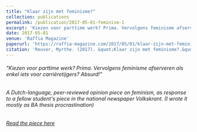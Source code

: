```yaml
---
title: "Klaar zijn met feminisme?"
collection: publications
permalink: /publication/2017-05-01-feminism-1
excerpt: 'Kiezen voor parttime werk? Prima. Vervolgens feminisme afserveren als enkel iets voor carrièretijgers? Absurd!'
date: 2017-05-01
venue: 'Raffia Magazine'
paperurl: 'https://raffia-magazine.com/2017/05/01/klaar-zijn-met-feminisme/'
citation: 'Reuver, Myrthe. (2017). &quot;Klaar zijn met feminisme?.&quot; <i>Raffia Magazine Online</i>.'
---
```


###### "Kiezen voor parttime werk? Prima. Vervolgens feminisme afserveren als enkel iets voor carrièretijgers? Absurd!"

###### A Dutch-language, peer-reviewed opinion piece on feminism, as response to a fellow student's piece in the national newspaper Volkskrant. (I wrote it mostly as BA thesis procrastination)

###### [Read the piece here](https://raffia-magazine.com/2017/05/01/klaar-zijn-met-feminisme/)





